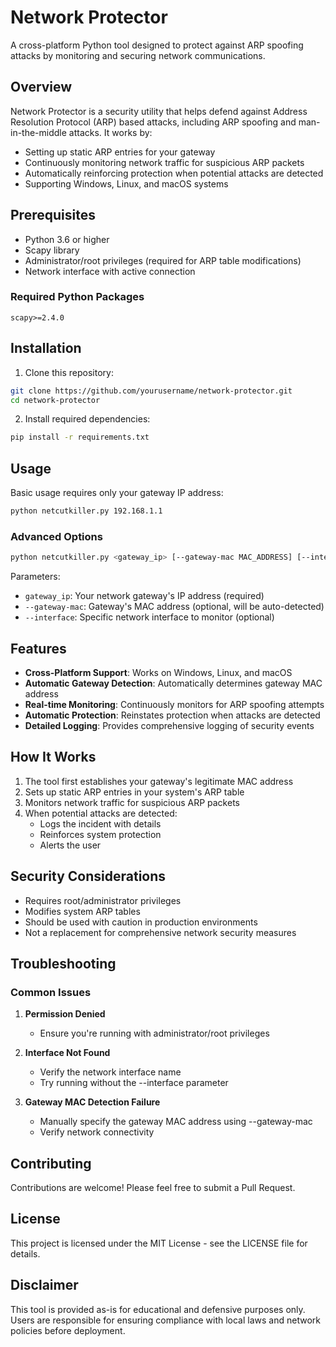 # Network Protector

A cross-platform Python tool designed to protect against ARP spoofing attacks by monitoring and securing network communications.

## Overview

Network Protector is a security utility that helps defend against Address Resolution Protocol (ARP) based attacks, including ARP spoofing and man-in-the-middle attacks. It works by:

- Setting up static ARP entries for your gateway
- Continuously monitoring network traffic for suspicious ARP packets
- Automatically reinforcing protection when potential attacks are detected
- Supporting Windows, Linux, and macOS systems

## Prerequisites

- Python 3.6 or higher
- Scapy library
- Administrator/root privileges (required for ARP table modifications)
- Network interface with active connection

### Required Python Packages

```
scapy>=2.4.0
```

## Installation

1. Clone this repository:
```bash
git clone https://github.com/yourusername/network-protector.git
cd network-protector
```

2. Install required dependencies:
```bash
pip install -r requirements.txt
```

## Usage

Basic usage requires only your gateway IP address:

```bash
python netcutkiller.py 192.168.1.1
```

### Advanced Options

```bash
python netcutkiller.py <gateway_ip> [--gateway-mac MAC_ADDRESS] [--interface INTERFACE_NAME]
```

Parameters:
- `gateway_ip`: Your network gateway's IP address (required)
- `--gateway-mac`: Gateway's MAC address (optional, will be auto-detected)
- `--interface`: Specific network interface to monitor (optional)

## Features

- **Cross-Platform Support**: Works on Windows, Linux, and macOS
- **Automatic Gateway Detection**: Automatically determines gateway MAC address
- **Real-time Monitoring**: Continuously monitors for ARP spoofing attempts
- **Automatic Protection**: Reinstates protection when attacks are detected
- **Detailed Logging**: Provides comprehensive logging of security events

## How It Works

1. The tool first establishes your gateway's legitimate MAC address
2. Sets up static ARP entries in your system's ARP table
3. Monitors network traffic for suspicious ARP packets
4. When potential attacks are detected:
   - Logs the incident with details
   - Reinforces system protection
   - Alerts the user

## Security Considerations

- Requires root/administrator privileges
- Modifies system ARP tables
- Should be used with caution in production environments
- Not a replacement for comprehensive network security measures

## Troubleshooting

### Common Issues

1. **Permission Denied**
   - Ensure you're running with administrator/root privileges

2. **Interface Not Found**
   - Verify the network interface name
   - Try running without the --interface parameter

3. **Gateway MAC Detection Failure**
   - Manually specify the gateway MAC address using --gateway-mac
   - Verify network connectivity

## Contributing

Contributions are welcome! Please feel free to submit a Pull Request.

## License

This project is licensed under the MIT License - see the LICENSE file for details.

## Disclaimer

This tool is provided as-is for educational and defensive purposes only. Users are responsible for ensuring compliance with local laws and network policies before deployment.
